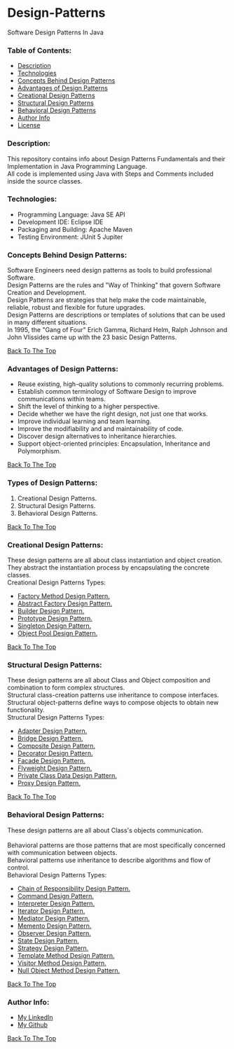 # Design-Patterns
Software Design Patterns In Java

### Table of Contents:
- [Description](#description)
- [Technologies](#technologies)
- [Concepts Behind Design Patterns](#concepts-Behind-Design-Patterns)
- [Advantages of Design Patterns](#advantages-of-Design-Patterns)
- [Creational Design Patterns](#creational-Design-Patterns)
- [Structural Design Patterns](#structural-Design-Patterns)
- [Behavioral Design Patterns](#behavioral-Design-Patterns)
- [Author Info](#author-info)
- [License](LICENSE.md)


### Description:
This repository contains info about Design Patterns Fundamentals and their Implementation in Java Programming Language.<br/>
All code is implemented using Java with Steps and Comments included inside the source classes.<br/>



### Technologies:
- Programming Language: Java SE API
- Development IDE: Eclipse IDE
- Packaging and Building: Apache Maven
- Testing Environment: JUnit 5 Jupiter



### Concepts Behind Design Patterns:
Software Engineers need design patterns as tools to build professional Software.<br/>
Design Patterns are the rules and "Way of Thinking" that govern Software Creation and Development.<br/>
Design Patterns are strategies that help make the code maintainable, reliable, robust and flexible for future upgrades.<br/>
Design Patterns are descriptions or templates of solutions that can be used in many different situations.<br/>
In 1995, the "Gang of Four" Erich Gamma, Richard Helm, Ralph Johnson and John Vlissides came up with the 23 basic Design Patterns.<br/>

[Back To The Top](#Design-Patterns)
		
	
### Advantages of Design Patterns:
- Reuse existing, high-quality solutions to commonly recurring problems.
- Establish common terminology of Software Design to improve communications within teams.
- Shift the level of thinking to a higher perspective.
- Decide whether we have the right design, not just one that works.
- Improve individual learning and team learning.
- Improve the modifiability and and maintainability of code.
- Discover design alternatives to inheritance hierarchies.
- Support object-oriented principles: Encapsulation, Inheritance and Polymorphism.

[Back To The Top](#Design-Patterns)

	
### Types of Design Patterns:
1. Creational Design Patterns.
2. Structural Design Patterns.
3. Behavioral Design Patterns.

[Back To The Top](#Design-Patterns)
	
	
### Creational Design Patterns: 
These design patterns are all about class instantiation and object creation.<br/> 
They abstract the instantiation process by encapsulating the concrete classes.<br/>
Creational Design Patterns Types:<br/>
- [Factory Method Design Pattern.](/src/main/java/creationalDesignPatterns/factoryMethodDesignPattern/FactoryMethodDesignPattern.md)
- [Abstract Factory Design Pattern.](/src/main/java/creationalDesignPatterns/abstractFactoryDesignPattern/AbstractFactoryDesignPattern.md)
- [Builder Design Pattern.](/src/main/java/creationalDesignPatterns/builderDesignPattern/BuilderDesignPattern.md)													
- [Prototype Design Pattern.](/src/main/java/creationalDesignPatterns/prototypeDesignPattern/PrototypeDesignPattern.md)													
- [Singleton Design Pattern.](/src/main/java/creationalDesignPatterns/singletonDesignPattern/SingletonDesignPattern.md)
- [Object Pool Design Pattern.](/src/main/java/creationalDesignPatterns/objectPoolDesignPattern/ObjectPoolDesignPattern.md)

[Back To The Top](#Design-Patterns)

		
### Structural Design Patterns:
These design patterns are all about Class and Object composition and combination to form complex structures.<br/> 
Structural class-creation patterns use inheritance to compose interfaces.<br/> 
Structural object-patterns define ways to compose objects to obtain new functionality.<br/>
Structural Design Patterns Types:<br/>
- [Adapter Design Pattern.](/src/main/java/structuralDesignPatterns/adapterDesignPattern/AdapterDesignPattern.md)
- [Bridge Design Pattern.](/src/main/java/structuralDesignPatterns/bridgeDesignPattern/BridgeDesignPattern.md)
- [Composite Design Pattern.](/src/main/java/structuralDesignPatterns/compositeDesignPattern/CompositeDesignPattern.md)
- [Decorator Design Pattern.](/src/main/java/structuralDesignPatterns/decoratorDesignPattern/DecoratorDesignPattern.md)															
- [Facade Design Pattern.](/src/main/java/structuralDesignPatterns/facadeDesignPattern/FacadeDesignPattern.md) 
- [Flyweight Design Pattern.](/src/main/java/structuralDesignPatterns/flyweightDesignPattern/FlyweightDesignPattern.md)
- [Private Class Data Design Pattern.](/src/main/java/structuralDesignPatterns/privateClassDataDesignPattern/PrivateClassDataDesignPattern.md)
- [Proxy Design Pattern.](/src/main/java/structuralDesignPatterns/proxyDesignPattern/ProxyDesignPattern.md)														
			

[Back To The Top](#Design-Patterns)
		
		
### Behavioral Design Patterns:
These design patterns are all about Class's objects communication.<br/>  
Behavioral patterns are those patterns that are most specifically concerned with communication between objects.<br/>
Behavioral patterns use inheritance to describe algorithms and flow of control.<br/>
Behavioral Design Patterns Types:<br/>
- [Chain of Responsibility Design Pattern.](/src/main/java/behavioralDesignPatterns/chainOfResponsibilityDesignPattern/ChainOfResponsibilityDesignPattern.md)
- [Command Design Pattern.](/src/main/java/behavioralDesignPatterns/commandDesignPattern/CommandDesignPattern.md)									
- [Interpreter Design Pattern.](/src/main/java/behavioralDesignPatterns/interpreterDesignPattern/InterpreterDesignPattern.md)
- [Iterator Design Pattern.](/src/main/java/behavioralDesignPatterns/iteratorDesignPattern/IteratorDesignPattern.md)
- [Mediator Design Pattern.](/src/main/java/behavioralDesignPatterns/mediatorDesignPattern/MediatorDesignPattern.md)										
- [Memento Design Pattern.](/src/main/java/behavioralDesignPatterns/mementoDesignPattern/MementoDesignPattern.md)													
- [Observer Design Pattern.](/src/main/java/behavioralDesignPatterns/observerDesignPattern/ObserverDesignPattern.md)																		
- [State Design Pattern.](/src/main/java/behavioralDesignPatterns/stateDesignPattern/StateDesignPattern.md) 
- [Strategy Design Pattern.](/src/main/java/behavioralDesignPatterns/strategyDesignPattern/StrategyDesignPattern.md)						 
- [Template Method Design Pattern.](/src/main/java/behavioralDesignPatterns/templateMethodDesignPattern/TemplateMethodDesignPattern.md) 
- [Visitor Method Design Pattern.](/src/main/java/behavioralDesignPatterns/visitorDesignPattern/VisitorDesignPattern.md) 							
- [Null Object Method Design Pattern.](/src/main/java/behavioralDesignPatterns/nullObjectDesignPattern/NullObjectDesignPattern.md)			

[Back To The Top](#Design-Patterns)				


### Author Info:
- [My LinkedIn](https://www.linkedin.com/in/rawad-alaryan-26a816131/)
- [My Github](https://github.com/RawadAlaryan)

[Back To The Top](#Design-Patterns)
